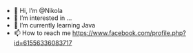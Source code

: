 - 👋 Hi, I’m @Nikola
- 👀 I’m interested in ...
- 🌱 I’m currently learning Java
- 📫 How to reach me https://www.facebook.com/profile.php?id=61556336083717


<!---
Nikolo2008/Nikolo2008 is a ✨ special ✨ repository because its `README.md` (this file) appears on your GitHub profile.
You can click the Preview link to take a look at your changes.
--->
